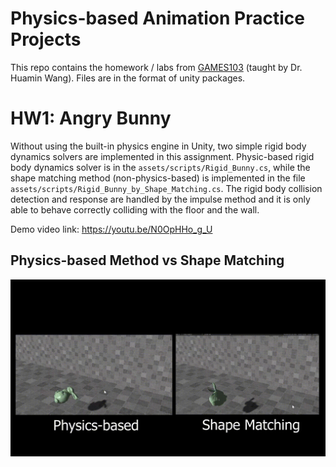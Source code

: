 # Physics-based Animation Practice Projects
This repo contains the homework / labs from [GAMES103](http://games103.games-cn.org/) (taught by Dr. Huamin Wang). Files are in the format of unity packages.



# HW1: Angry Bunny
Without using the built-in physics engine in Unity, two simple rigid body dynamics solvers are implemented in this assignment. Physic-based rigid body dynamics solver is in the `assets/scripts/Rigid_Bunny.cs`, while the shape matching method (non-physics-based) is implemented in the file `assets/scripts/Rigid_Bunny_by_Shape_Matching.cs`. The rigid body collision detection and response are handled by the impulse method and it is only able to behave correctly colliding with the floor and the wall.

Demo video link: https://youtu.be/N0OpHHo_g_U

## Physics-based Method vs Shape Matching

![hw1](assets/imgs/angryBunny.gif)

